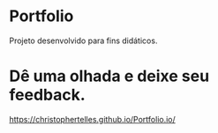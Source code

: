 # Portfolio

Projeto desenvolvido para fins didáticos.

 # Dê uma olhada e deixe seu feedback.
 https://christophertelles.github.io/Portfolio.io/
